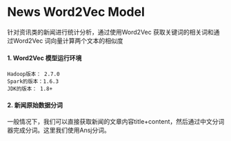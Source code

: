 # News Word2Vec Model 
针对资讯类的新闻进行统计分析，通过使用Word2Vec 获取关键词的相关词和通过Word2Vec 词向量计算两个文本的相似度

#### 1. Word2Vec 模型运行环境
```
Hadoop版本： 2.7.0
Spark的版本：1.6.3
JDK的版本： 1.8+
```

#### 2. 新闻原始数据分词
一般情况下，我们可以直接获取新闻的文章内容title+content，然后通过中文分词器完成分词。这里我们使用Ansj分词。

